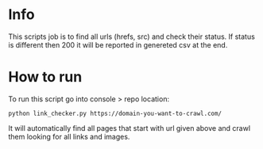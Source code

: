 # Info

This scripts job is to find all urls (hrefs, src) and check their status. If status is different then 200 it will be reported in genereted csv at the end. 

# How to run

To run this script go into console > repo location:
```
python link_checker.py https://domain-you-want-to-crawl.com/
```
It will automatically find all pages that start with url given above and crawl them looking for all links and images.
